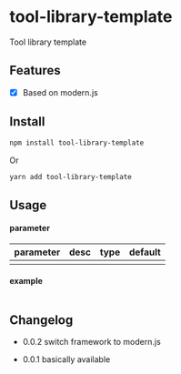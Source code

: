 # tool-library-template

<!-- [![NPM Version](https://badgen.net/npm/v/tool-library-template)](https://www.npmjs.com/package/tool-library-template) -->

Tool library template

## Features

- [x] Based on modern.js

## Install

```bash
npm install tool-library-template
```

Or

```bash
yarn add tool-library-template
```

## Usage

#### parameter

| parameter | desc | type | default |
| :-- | :--| :-- | :-- |
|  | |  |  |


#### example

```ts

```

## Changelog

- 0.0.2 switch framework to modern.js

- 0.0.1 basically available

